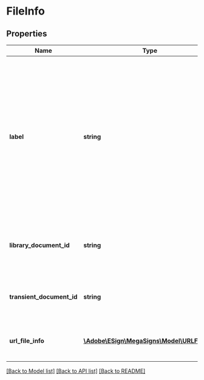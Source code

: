 # FileInfo

## Properties
Name | Type | Description | Notes
------------ | ------------- | ------------- | -------------
**label** | **string** | The unique label value of a file info element. In case of custom workflow this will map a file to corresponding file element in workflow definition. This must be specified in case of custom workflow agreement creation request | [optional] 
**library_document_id** | **string** | ID for an existing Library document that will be added to the agreement | [optional] 
**transient_document_id** | **string** | ID for a transient document that will be added to the agreement | [optional] 
**url_file_info** | [**\Adobe\ESign\MegaSigns\Model\URLFileInfo**](URLFileInfo.md) | URL for an external document to add to the agreement | [optional] 

[[Back to Model list]](../README.md#documentation-for-models) [[Back to API list]](../README.md#documentation-for-api-endpoints) [[Back to README]](../README.md)


